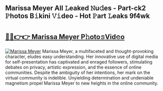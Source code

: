 ## Marissa Meyer All 𝙻eaked 𝙽u𝚍es - Part-ck2 𝙿hotos B𝚒kini 𝚅𝚒deo - Hot 𝙿art 𝙻eaks 9f4wk

# <h2><a href="http://ld39ft7.urlbe.top/?page=Marissa+Meyer">🔗🔗👉👉 Marissa Meyer P𝚑oto𝚜Vid𝚎o</a></h2>

[![Marissa Meyer](https://i.imgur.com/eBuTRDB.gif)](http://ld39ft7.urlbe.top/?page=Marissa+Meyer)
Marissa Meyer, a multifaceted and thought-provoking character, eludes easy understanding. Her innovative use of digital media for self-presentation has captivated and enraged followers, stimulating debates on privacy, artistic expression, and the essence of online communities. Despite the ambiguity of her intentions, her mark on the virtual community is indelible. Unyielding determination and undeniable magnetism propel Marissa Meyer to new heights in the online community.
